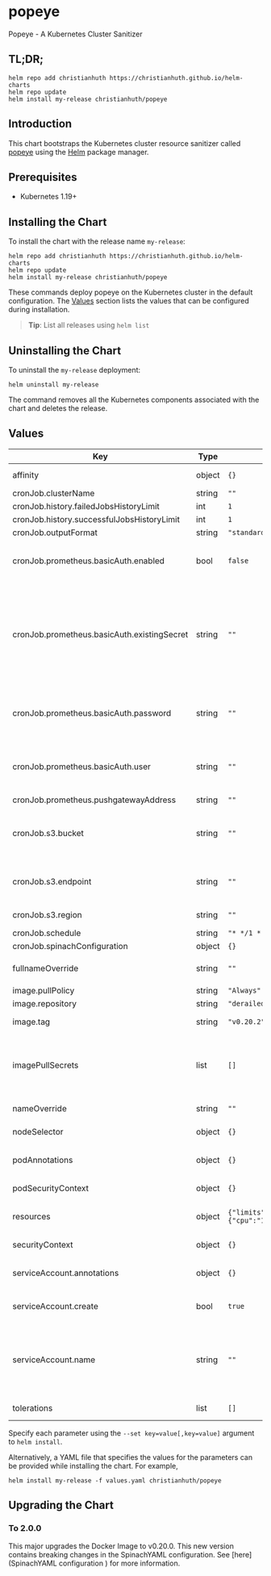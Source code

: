 # popeye

Popeye - A Kubernetes Cluster Sanitizer

## TL;DR;

```console
helm repo add christianhuth https://christianhuth.github.io/helm-charts
helm repo update
helm install my-release christianhuth/popeye
```

## Introduction

This chart bootstraps the Kubernetes cluster resource sanitizer called [popeye](https://github.com/derailed/popeye) using the [Helm](https://helm.sh) package manager.

## Prerequisites

- Kubernetes 1.19+

## Installing the Chart

To install the chart with the release name `my-release`:

```console
helm repo add christianhuth https://christianhuth.github.io/helm-charts
helm repo update
helm install my-release christianhuth/popeye
```

These commands deploy popeye on the Kubernetes cluster in the default configuration. The [Values](#values) section lists the values that can be configured during installation.

> **Tip**: List all releases using `helm list`

## Uninstalling the Chart

To uninstall the `my-release` deployment:

```console
helm uninstall my-release
```

The command removes all the Kubernetes components associated with the chart and deletes the release.

## Values

| Key                                         | Type   | Default                                        | Description                                                                                                                     |
| ------------------------------------------- | ------ | ---------------------------------------------- | ------------------------------------------------------------------------------------------------------------------------------- |
| affinity                                    | object | `{}`                                           | Affinity settings for pod assignment                                                                                            |
| cronJob.clusterName                         | string | `""`                                           |                                                                                                                                 |
| cronJob.history.failedJobsHistoryLimit      | int    | `1`                                            |                                                                                                                                 |
| cronJob.history.successfulJobsHistoryLimit  | int    | `1`                                            |                                                                                                                                 |
| cronJob.outputFormat                        | string | `"standard"`                                   |                                                                                                                                 |
| cronJob.prometheus.basicAuth.enabled        | bool   | `false`                                        | Use authentication against Prometheus Pushgateway                                                                               |
| cronJob.prometheus.basicAuth.existingSecret | string | `""`                                           | Name of existing secret to use for authentication against Prometheus Pushgateway, needs to contain the key pushgateway-password |
| cronJob.prometheus.basicAuth.password       | string | `""`                                           | Password for authentication against Prometheus Pushgateway                                                                      |
| cronJob.prometheus.basicAuth.user           | string | `""`                                           | Username for authentication against Prometheus Pushgateway                                                                      |
| cronJob.prometheus.pushgatewayAddress       | string | `""`                                           |                                                                                                                                 |
| cronJob.s3.bucket                           | string | `""`                                           | bucket name can be the URI and the bucket name path s3://example-bucket                                                         |
| cronJob.s3.endpoint                         | string | `""`                                           | example endpoint: "https://s3.us-east-1.amazonaws.com"                                                                          |
| cronJob.s3.region                           | string | `""`                                           | example region: "us-east-1"                                                                                                     |
| cronJob.schedule                            | string | `"* */1 * * *"`                                |                                                                                                                                 |
| cronJob.spinachConfiguration                | object | `{}`                                           |                                                                                                                                 |
| fullnameOverride                            | string | `""`                                           | String to fully override `"popeye.fullname"`                                                                                    |
| image.pullPolicy                            | string | `"Always"`                                     | image pull policy                                                                                                               |
| image.repository                            | string | `"derailed/popeye"`                            | image repository                                                                                                                |
| image.tag                                   | string | `"v0.20.2"`                                    | Overrides the image tag                                                                                                         |
| imagePullSecrets                            | list   | `[]`                                           | If defined, uses a Secret to pull an image from a private Docker registry or repository.                                        |
| nameOverride                                | string | `""`                                           | Provide a name in place of `popeye`                                                                                             |
| nodeSelector                                | object | `{}`                                           | Node labels for pod assignment                                                                                                  |
| podAnnotations                              | object | `{}`                                           | Annotations to be added to exporter pods                                                                                        |
| podSecurityContext                          | object | `{}`                                           | pod-level security context                                                                                                      |
| resources                                   | object | `{"limits":{"cpu":"1000m","memory":"1000Mi"}}` | Resource limits and requests for the headwind pods.                                                                             |
| securityContext                             | object | `{}`                                           | container-level security context                                                                                                |
| serviceAccount.annotations                  | object | `{}`                                           | Annotations to add to the service account                                                                                       |
| serviceAccount.create                       | bool   | `true`                                         | Specifies whether a service account should be created                                                                           |
| serviceAccount.name                         | string | `""`                                           | The name of the service account to use. If not set and create is true, a name is generated using the fullname template          |
| tolerations                                 | list   | `[]`                                           | Toleration labels for pod assignment                                                                                            |

Specify each parameter using the `--set key=value[,key=value]` argument to `helm install`.

Alternatively, a YAML file that specifies the values for the parameters can be provided while installing the chart. For example,

```console
helm install my-release -f values.yaml christianhuth/popeye
```

## Upgrading the Chart

### To 2.0.0

This major upgrades the Docker Image to v0.20.0. This new version contains breaking changes in the SpinachYAML configuration. See [here](SpinachYAML configuration ) for more information.

